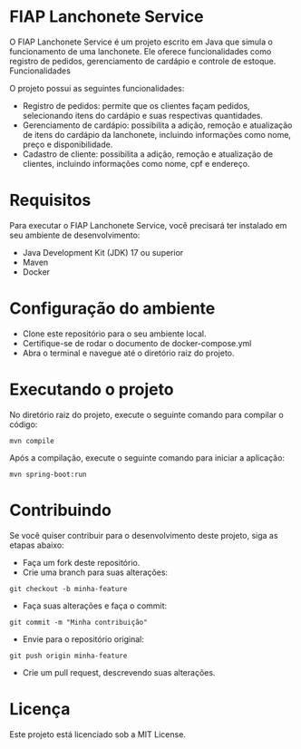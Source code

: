 # FIAP Lanchonete Service

O FIAP Lanchonete Service é um projeto escrito em Java que simula o funcionamento de uma lanchonete. Ele oferece funcionalidades como registro de pedidos, gerenciamento de cardápio e controle de estoque.
Funcionalidades

O projeto possui as seguintes funcionalidades:

 - Registro de pedidos: permite que os clientes façam pedidos, selecionando itens do cardápio e suas respectivas quantidades.
 - Gerenciamento de cardápio: possibilita a adição, remoção e atualização de itens do cardápio da lanchonete, incluindo informações como nome, preço e disponibilidade.
 - Cadastro de cliente: possibilita a adição, remoção e atualização de clientes, incluindo informações como nome, cpf e endereço.
   
# Requisitos

Para executar o FIAP Lanchonete Service, você precisará ter instalado em seu ambiente de desenvolvimento:

 - Java Development Kit (JDK) 17 ou superior
 - Maven
 - Docker

# Configuração do ambiente

 - Clone este repositório para o seu ambiente local.
 - Certifique-se de rodar o documento de docker-compose.yml 
 - Abra o terminal e navegue até o diretório raiz do projeto.

# Executando o projeto

 No diretório raiz do projeto, execute o seguinte comando para compilar o código:
    
    mvn compile

 Após a compilação, execute o seguinte comando para iniciar a aplicação:

    mvn spring-boot:run

# Contribuindo

Se você quiser contribuir para o desenvolvimento deste projeto, siga as etapas abaixo:

   - Faça um fork deste repositório.
   - Crie uma branch para suas alterações:

    git checkout -b minha-feature 

   - Faça suas alterações e faça o commit:

    git commit -m "Minha contribuição"

   - Envie para o repositório original:

    git push origin minha-feature

   - Crie um pull request, descrevendo suas alterações.
 
# Licença

Este projeto está licenciado sob a MIT License.
